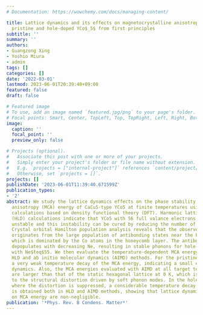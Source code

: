```yaml
---
# Documentation: https://wowchemy.com/docs/managing-content/

title: Lattice dynamics and its effects on magnetocrystalline anisotropy energy of
  pristine and hole-doped YCo$_5$ from first principles
subtitle: ''
summary: ''
authors:
- Guangzong Xing
- Yoshio Miura
- admin
tags: []
categories: []
date: '2022-03-01'
lastmod: 2023-06-01T20:39:40+09:00
featured: false
draft: false

# Featured image
# To use, add an image named `featured.jpg/png` to your page's folder.
# Focal points: Smart, Center, TopLeft, Top, TopRight, Left, Right, BottomLeft, Bottom, BottomRight.
image:
  caption: ''
  focal_point: ''
  preview_only: false

# Projects (optional).
#   Associate this post with one or more of your projects.
#   Simply enter your project's folder or file name without extension.
#   E.g. `projects = ["internal-project"]` references `content/project/deep-learning/index.md`.
#   Otherwise, set `projects = []`.
projects: []
publishDate: '2023-06-01T11:39:40.671599Z'
publication_types:
- '2'
abstract: We study the lattice dynamics effects on the phase stability and magnetocrystalline
  anisotropy (MCA) energy of CaCu5-type YCo5 at finite temperatures using first-principles
  calculations based on density functional theory (DFT). Harmonic lattice dynamics
  (HLD) calculations indicate that YCo5 with 56 full valance electrons is dynamically
  unstable and this instability can be cured by reducing the number of electrons (Ne).
  Crystal orbital Hamilton population analysis reveals that the observed phonon instability
  originates from the large population of antibonding states near the Fermi level,
  which is dominated by the Co atoms in the honeycomb layer. The antibonding state
  depopulates with decreasing Ne, resulting in stable phonons for hole-doped YCo5
  with Ne$łeq$55. We then evaluate the temperature-dependent MCA energy using both
  HLD and ab initio molecular dynamics (AIMD) methods. For the pristine YCo5, we observe
  a very weak temperature decay of the MCA energy, indicating a small effect of lattice
  dynamics. Also, the MCA energies evaluated with AIMD at all target temperatures
  are larger than that of the static hexagonal lattice at 0 K, which is mainly attributed
  to the structural distortion driven by soft phonon modes. In the hole-doped YCo5,
  where the distortion is suppressed, a considerable temperature decay in MCA energy
  is obtained both in HLD and AIMD methods, showing that lattice dynamics effects
  on MCA energy are non-negligible.
publication: '*Phys. Rev. B Condens. Matter*'
---
```

